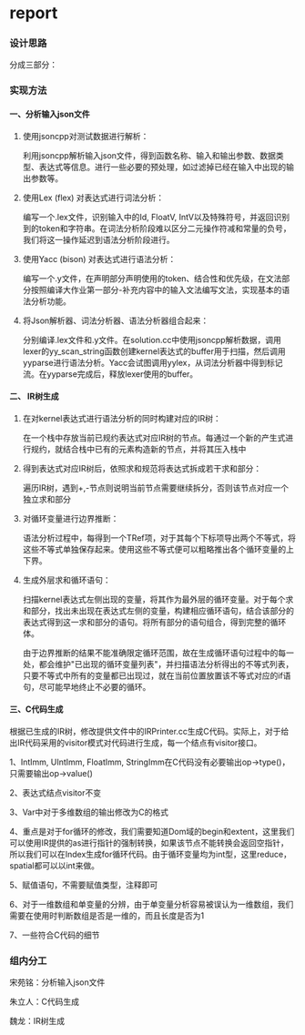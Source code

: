 # report

### 设计思路

分成三部分：

### 实现方法

#### 一、分析输入json文件

1. 使用jsoncpp对测试数据进行解析：

    利用jsoncpp解析输入json文件，得到函数名称、输入和输出参数、数据类型、表达式等信息。进行一些必要的预处理，如过滤掉已经在输入中出现的输出参数等。
  
2. 使用Lex (flex) 对表达式进行词法分析：

    编写一个.lex文件，识别输入中的Id, FloatV, IntV以及特殊符号，并返回识别到的token和字符串。在词法分析阶段难以区分二元操作符减和常量的负号，我们将这一操作延迟到语法分析阶段进行。

3. 使用Yacc (bison) 对表达式进行语法分析：

    编写一个.y文件，在声明部分声明使用的token、结合性和优先级，在文法部分按照编译大作业第一部分-补充内容中的输入文法编写文法，实现基本的语法分析功能。

4. 将Json解析器、词法分析器、语法分析器组合起来：

    分别编译.lex文件和.y文件。在solution.cc中使用jsoncpp解析数据，调用lexer的yy_scan_string函数创建kernel表达式的buffer用于扫描，然后调用yyparse进行语法分析。Yacc会试图调用yylex，从词法分析器中得到标记流。在yyparse完成后，释放lexer使用的buffer。


#### 二、 IR树生成

1. 在对kernel表达式进行语法分析的同时构建对应的IR树：

    在一个栈中存放当前已规约表达式对应IR树的节点。每通过一个新的产生式进行规约，就结合栈中已有的元素构造新的节点，并将其压入栈中

2. 得到表达式对应IR树后，依照求和规范将表达式拆成若干求和部分：

    遍历IR树，遇到+,-节点则说明当前节点需要继续拆分，否则该节点对应一个独立求和部分

3. 对循环变量进行边界推断：

    语法分析过程中，每得到一个TRef项，对于其每个下标项导出两个不等式，将这些不等式单独保存起来。使用这些不等式便可以粗略推出各个循环变量的上下界。

4. 生成外层求和循环语句：

    扫描kernel表达式左侧出现的变量，将其作为最外层的循环变量。对于每个求和部分，找出未出现在表达式左侧的变量，构建相应循环语句，结合该部分的表达式得到这一求和部分的语句。将所有部分的语句组合，得到完整的循环体。

    由于边界推断的结果不能准确限定循环范围，故在生成循环语句过程中的每一处，都会维护"已出现的循环变量列表"，并扫描语法分析得出的不等式列表，只要不等式中所有的变量都已出现过，就在当前位置放置该不等式对应的if语句，尽可能早地终止不必要的循环。

#### 三、C代码生成

根据已生成的IR树，修改提供文件中的IRPrinter.cc生成C代码。实际上，对于给出IR代码采用的visitor模式对代码进行生成，每一个结点有visitor接口。

1、IntImm, UIntImm, FloatImm, StringImm在C代码没有必要输出op->type()，只需要输出op->value()

2、表达式结点visitor不变

3、Var中对于多维数组的输出修改为C的格式

4、重点是对于for循环的修改，我们需要知道Dom域的begin和extent，这里我们可以使用IR提供的as进行指针的强制转换，如果该节点不能转换会返回空指针，所以我们可以在Index生成for循环代码。由于循环变量均为int型，这里reduce，spatial都可以以int来做。

5、赋值语句，不需要赋值类型，注释即可

6、对于一维数组和单变量的分辨，由于单变量分析容易被误认为一维数组，我们需要在使用时判断数组是否是一维的，而且长度是否为1

7、一些符合C代码的细节


### 组内分工

宋苑铭：分析输入json文件

朱立人：C代码生成

魏龙：IR树生成

